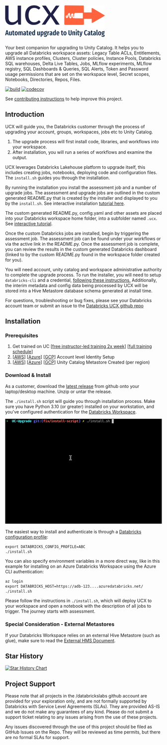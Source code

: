 # ![UCX by Dataricks Labs](docs/logo-no-background.png)

Your best companion for upgrading to Unity Catalog. It helps you to upgrade all Databricks workspace assets:
Legacy Table ACLs, Entitlements, AWS instance profiles, Clusters, Cluster policies, Instance Pools, Databricks SQL warehouses, Delta Live 
Tables, Jobs, MLflow experiments, MLflow registry, SQL Dashboards & Queries, SQL Alerts, Token and Password usage 
permissions that are set on the workspace level, Secret scopes, Notebooks, Directories, Repos, Files.

[![build](https://github.com/databrickslabs/ucx/actions/workflows/push.yml/badge.svg)](https://github.com/databrickslabs/ucx/actions/workflows/push.yml) [![codecov](https://codecov.io/github/databrickslabs/ucx/graph/badge.svg?token=p0WKAfW5HQ)](https://codecov.io/github/databrickslabs/ucx)

See [contributing instructions](CONTRIBUTING.md) to help improve this project.


## Introduction
UCX will guide you, the Databricks customer through the process of upgrading your account, groups, workspaces, jobs etc to Unity Catalog. 

1. The upgrade process will first install code, libraries, and workflows into your workspace.
2. After installation, you will run a series of workflows and examine the output.

UCX leverages Databricks Lakehouse platform to upgrade itself, this includes creating jobs, notebooks, deploying code and configuration files. The `install.sh` guides you through the installation.

By running the installation you install the assessment job and a number of upgrade jobs. The assessment and upgrade jobs are outlined in the custom generated README.py that is created by the installer and displayed to you by the `install.sh`. See interactive installation [tutorial here](https://app.getreprise.com/launch/G6YbWLn/). 


The custom generated README.py, config.yaml and other assets are placed into your Databricks workspace home folder, into a subfolder named `.ucx`. See [interactive tutorial](https://app.getreprise.com/launch/zXPxBZX/).


Once the custom Databricks jobs are installed, begin by triggering the assessment job. The assessment job can be found under your workflows or via the active link in the README.py. Once the assessment job is complete, you can review the results in the custom generated Databricks dashboard (linked to by the custom README.py found in the workspace folder created for you).


You will need account, unity catalog and workspace administrative authority to complete the upgrade process. To run the installer, you will need to setup `databricks-cli` and a credential, [following these instructions.](https://docs.databricks.com/en/dev-tools/cli/databricks-cli.html) Additionally, the interim metadata and config data being processed by UCX will be stored into a Hive Metastore database schema generated at install time.


For questions, troubleshooting or bug fixes, please see your Databricks account team or submit an issue to the [Databricks UCX github repo](https://github.com/databrickslabs/ucx)

## Installation
### Prerequisites
1. Get trained on UC [[free instructor-led training 2x week](https://customer-academy.databricks.com/learn/course/1683/data-governance-with-unity-catalog?generated_by=302876&hash=4eab6668f83636ba44d109880002b293e8dda6dd)] [[full training schedule](https://files.training.databricks.com/static/ilt-sessions/half-day-workshops/index.html)]
2. [[AWS](https://docs.databricks.com/en/administration-guide/users-groups/best-practices.html)] [[Azure](https://learn.microsoft.com/en-us/azure/databricks/administration-guide/users-groups/best-practices)] [[GCP](https://docs.gcp.databricks.com/administration-guide/users-groups/best-practices.html)] Account level Identity Setup
3. [[AWS](https://docs.databricks.com/en/data-governance/unity-catalog/create-metastore.html)] [[Azure](https://learn.microsoft.com/en-us/azure/databricks/data-governance/unity-catalog/create-metastore)] [[GCP](https://docs.gcp.databricks.com/data-governance/unity-catalog/create-metastore.html)] Unity Catalog Metastore Created (per region)

### Download & Install
As a customer, download the [latest release](https://github.com/databrickslabs/ucx/releases) from github onto your laptop/desktop machine. Unzip or untar the release.

The `./install.sh` script will guide you through installation process. 
Make sure you have Python 3.10 (or greater) installed on your workstation, and you've configured authentication for 
the [Databricks Workspace](https://databricks-sdk-py.readthedocs.io/en/latest/authentication.html#default-authentication-flow).

![install wizard](docs/ucx-install.gif)

The easiest way to install and authenticate is through a [Databricks configuration profile](https://docs.databricks.com/en/dev-tools/auth.html#databricks-client-unified-authentication):

```shell
export DATABRICKS_CONFIG_PROFILE=ABC
./install.sh
```


You can also specify environment variables in a more direct way, like in this example for installing 
on an Azure Databricks Workspace using the Azure CLI authentication:

```shell
az login
export DATABRICKS_HOST=https://adb-123....azuredatabricks.net/
./install.sh
```

Please follow the instructions in `./install.sh`, which will deploy UCX to your workspace and open a notebook with the description of all jobs to trigger. The journey starts with assessment. 
### Special Consideration - External Metastores
If your Databricks Workspace relies on an external Hive Metastore (such as glue), make sure to read the [External HMS Document](docs/external_hms_glue.md).


## Star History

[![Star History Chart](https://api.star-history.com/svg?repos=databrickslabs/ucx&type=Date)](https://star-history.com/#databrickslabs/ucx)

## Project Support
Please note that all projects in the /databrickslabs github account are provided for your exploration only, and are not formally supported by Databricks with Service Level Agreements (SLAs).  They are provided AS-IS and we do not make any guarantees of any kind.  Please do not submit a support ticket relating to any issues arising from the use of these projects.

Any issues discovered through the use of this project should be filed as GitHub Issues on the Repo.  They will be reviewed as time permits, but there are no formal SLAs for support.
